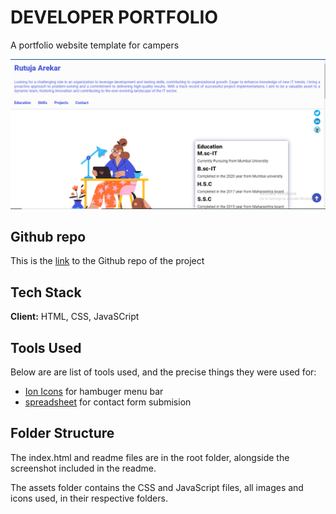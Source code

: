 # DEVELOPER PORTFOLIO

A portfolio website template for campers

![Rutuja-Arekar](Rutuja-Arekar.PNG)


## Github repo

This is the [link](https://github.com/Rutuja-21/portfolio) to the Github repo of the project


## Tech Stack

**Client:** HTML, CSS, JavaSCript

## Tools Used

Below are are list of tools used, and the precise things they were used for:

- [Ion Icons](https://ionic.io/ionicons) for hambuger menu bar
- [spreadsheet](https://docs.google.com/spreadsheets/u/0/) for contact form submision 

## Folder Structure

The index.html and readme files are in the root folder, alongside the screenshot included in the readme.

The assets folder contains the CSS and JavaScript files, all images and icons used, in their respective folders.

